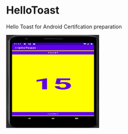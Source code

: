 # HelloToast
Hello Toast for Android Certifcation preparation

<img src="https://github.com/windesigner12/HelloToast/blob/master/Hello_Toast.JPG" width=252 height=252 />
